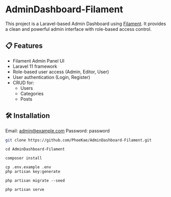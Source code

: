 # AdminDashboard-Filament

This project is a Laravel-based Admin Dashboard using [Filament](https://filamentphp.com/). It provides a clean and powerful admin interface with role-based access control.

## 📋 Features

- Filament Admin Panel UI
- Laravel 11 framework
- Role-based user access (Admin, Editor, User)
- User authentication (Login, Register)
- CRUD for:
  - Users
  - Categories
  - Posts

## 🛠 Installation

Email: admin@example.com
Password: password

```bash
git clone https://github.com/PhoeKae/AdminDashboard-Filament.git
```
    cd AdminDashboard-Filament
```
composer install
```
    cp .env.example .env
    php artisan key:generate
```
php artisan migrate --seed
```
    php artisan serve
